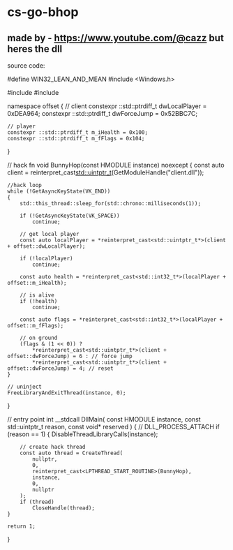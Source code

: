 # cs-go-bhop
made by - https://www.youtube.com/@cazz but heres the dll
-----------------------------------------------------------------
source code:


#define WIN32_LEAN_AND_MEAN
#include <Windows.h>

#include <cstdint>
#include <thread>

namespace offset
{
	// client
	constexpr ::std::ptrdiff_t dwLocalPlayer = 0xDEA964;
	constexpr ::std::ptrdiff_t dwForceJump = 0x52BBC7C;

	// player
	constexpr ::std::ptrdiff_t m_iHealth = 0x100;
	constexpr ::std::ptrdiff_t m_fFlags = 0x104;
}

// hack fn
void BunnyHop(const HMODULE instance) noexcept
{
	const auto client = reinterpret_cast<std::uintptr_t>(GetModuleHandle("client.dll"));

	//hack loop
	while (!GetAsyncKeyState(VK_END))
	{
		std::this_thread::sleep_for(std::chrono::milliseconds(1));

		if (!GetAsyncKeyState(VK_SPACE))
			continue;

		// get local player
		const auto localPlayer = *reinterpret_cast<std::uintptr_t*>(client + offset::dwLocalPlayer);

		if (!localPlayer)
			continue;

		const auto health = *reinterpret_cast<std::int32_t*>(localPlayer + offset::m_iHealth);

		// is alive
		if (!health)
			continue;

		const auto flags = *reinterpret_cast<std::int32_t*>(localPlayer + offset::m_fFlags);

		// on ground
		(flags & (1 << 0)) ?
			*reinterpret_cast<std::uintptr_t*>(client + offset::dwForceJump) = 6 : // force jump
			*reinterpret_cast<std::uintptr_t*>(client + offset::dwForceJump) = 4; // reset
	}

	// uninject
	FreeLibraryAndExitThread(instance, 0);

}


// entry point
int __stdcall DllMain(
	const HMODULE instance,
	const std::uintptr_t reason,
	const void* reserved
)
{
	// DLL_PROCESS_ATTACH
	if (reason == 1)
	{
		DisableThreadLibraryCalls(instance);

		// create hack thread
		const auto thread = CreateThread(
			nullptr,
			0,
			reinterpret_cast<LPTHREAD_START_ROUTINE>(BunnyHop),
			instance,
			0,
			nullptr
		);
		if (thread)
			CloseHandle(thread);
	}
	
	return 1;
}
